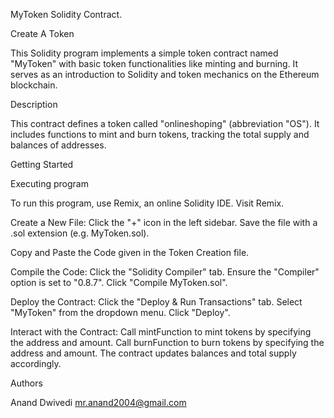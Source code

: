 MyToken Solidity Contract.

Create A Token

This Solidity program implements a simple token contract named "MyToken" with basic token functionalities like minting and burning. It serves as an introduction to Solidity and token mechanics on the Ethereum blockchain.

Description

This contract defines a token called "onlineshoping" (abbreviation "OS"). It includes functions to mint and burn tokens, tracking the total supply and balances of addresses.

Getting Started

Executing program

To run this program, use Remix, an online Solidity IDE. Visit Remix.

Create a New File: Click the "+" icon in the left sidebar. Save the file with a .sol extension (e.g. MyToken.sol).

Copy and Paste the Code given in the Token Creation file.

Compile the Code: Click the "Solidity Compiler" tab. Ensure the "Compiler" option is set to "0.8.7". Click "Compile MyToken.sol".

Deploy the Contract: Click the "Deploy & Run Transactions" tab. Select "MyToken" from the dropdown menu. Click "Deploy".

Interact with the Contract: Call mintFunction to mint tokens by specifying the address and amount. Call burnFunction to burn tokens by specifying the address and amount. The contract updates balances and total supply accordingly.

Authors

Anand Dwivedi
mr.anand2004@gmail.com
